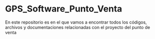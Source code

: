 # GPS_Software_Punto_Venta
En este repositorio es en el que vamos a encontrar todos los códigos, archivos y documentaciones relacionadas con el proyecto del punto de venta
